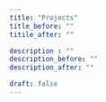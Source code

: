 ```yaml
---
title: "Projects"
title_before: ""
titile_after: ""

description : ""
description_before: ""
description_after: ""

draft: false
---
```

